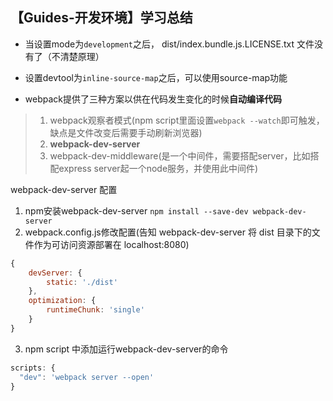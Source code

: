 ## 【Guides-开发环境】学习总结

- 当设置mode为`development`之后， dist/index.bundle.js.LICENSE.txt 文件没有了（不清楚原理）
- 设置devtool为`inline-source-map`之后，可以使用source-map功能

- webpack提供了三种方案以供在代码发生变化的时候**自动编译代码**

> 1. webpack观察者模式(npm script里面设置`webpack --watch`即可触发，缺点是文件改变后需要手动刷新浏览器)
> 2. **webpack-dev-server**
> 3. webpack-dev-middleware(是一个中间件，需要搭配server，比如搭配express server起一个node服务，并使用此中间件)

webpack-dev-server 配置

1. npm安装webpack-dev-server
`npm install --save-dev webpack-dev-server`
2. webpack.config.js修改配置(告知 webpack-dev-server 将 dist 目录下的文件作为可访问资源部署在 localhost:8080)
```js
{
    devServer: {
        static: './dist'
    },
    optimization: {
        runtimeChunk: 'single'
    }
}
```
3. npm script 中添加运行webpack-dev-server的命令
```js
scripts: {
  "dev": 'webpack server --open'
}
```